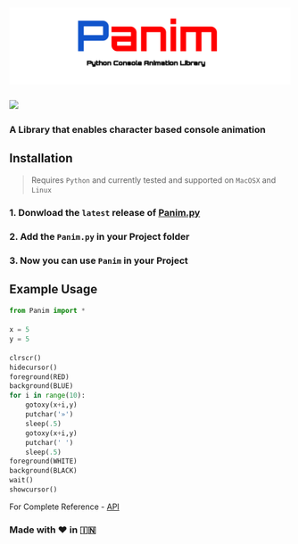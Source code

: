 ## <img src="Panim.svg"/> 
### <img src="https://img.shields.io/github/license/mashape/apistatus.svg?longCache=true&style=for-the-badge"/> 
### A Library that enables character based console animation

## Installation
> Requires `Python` and currently tested and supported on `MacOSX` and `Linux`
### 1. Donwload the `latest` release of [Panim.py](https://github.com/RajeshPatkarInstitute/Panim/releases)
### 2. Add the `Panim.py` in your Project folder
### 3. Now you can use `Panim` in your Project

## Example Usage
```python
from Panim import *

x = 5
y = 5

clrscr()
hidecursor()
foreground(RED)
background(BLUE)
for i in range(10):
    gotoxy(x+i,y)
    putchar('»')
    sleep(.5)
    gotoxy(x+i,y)
    putchar(' ')
    sleep(.5)
foreground(WHITE)
background(BLACK)
wait()
showcursor()
```
For Complete Reference - [API](https://github.com/archanpatkar/Panim/wiki/API-Reference)

### Made with ❤️ in  🇮🇳
